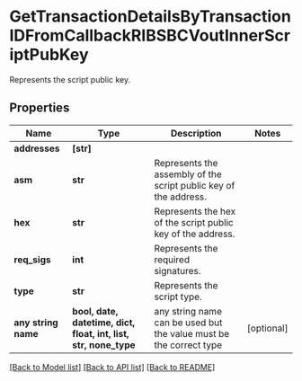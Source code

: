 # GetTransactionDetailsByTransactionIDFromCallbackRIBSBCVoutInnerScriptPubKey

Represents the script public key.

## Properties
Name | Type | Description | Notes
------------ | ------------- | ------------- | -------------
**addresses** | **[str]** |  | 
**asm** | **str** | Represents the assembly of the script public key of the address. | 
**hex** | **str** | Represents the hex of the script public key of the address. | 
**req_sigs** | **int** | Represents the required signatures. | 
**type** | **str** | Represents the script type. | 
**any string name** | **bool, date, datetime, dict, float, int, list, str, none_type** | any string name can be used but the value must be the correct type | [optional]

[[Back to Model list]](../README.md#documentation-for-models) [[Back to API list]](../README.md#documentation-for-api-endpoints) [[Back to README]](../README.md)


